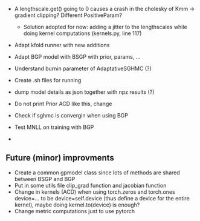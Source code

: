 - A lengthscale.get() going to 0 causes a crash in the cholesky of Kmm -> gradient clipping? Different PositiveParam?
  - Solution adopted for now: adding a jitter to the lengthscales while doing kernel computations (kernels.py, line 117)

- Adapt kfold runner with new additions
- Adapt BGP model with BSGP with prior, params, ...

- Understand burnin parameter of AdaptativeSGHMC (?)
- Create .sh files for running
- dump model details as json together with npz results (?)
- Do not print Prior ACD like this, change
- Check if sghmc is convergin when using BGP
- Test MNLL  on training with  BGP
- 

## Future (minor) improvments
- Create a common gpmodel class since lots of methods are shared between BSGP and BGP
- Put in some utils file clip_grad function and jacobian function
- Change in kernels (ACD) when using torch.zeros and torch.ones device=... to be device=self.device (thus define a device for the entire kernel), maybe doing kernel.to(device) is enough?
- Change metric computations just to use pytorch